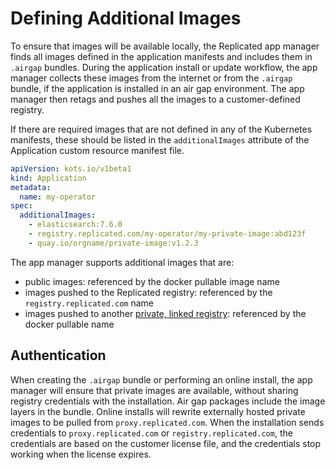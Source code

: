 # Defining Additional Images

To ensure that images will be available locally, the Replicated app manager finds all images defined in the application manifests and includes them in `.airgap` bundles.
During the application install or update workflow, the app manager collects these images from the internet or from the `.airgap` bundle, if the application is installed in an air gap environment. The app manager then retags and pushes all the images to a customer-defined registry.

If there are required images that are not defined in any of the Kubernetes manifests, these should be listed in the `additionalImages` attribute of the Application custom resource manifest file.

```yaml
apiVersion: kots.io/v1beta1
kind: Application
metadata:
  name: my-operator
spec:
  additionalImages:
    - elasticsearch:7.6.0
    - registry.replicated.com/my-operator/my-private-image:abd123f
    - quay.io/orgname/private-image:v1.2.3
```

The app manager supports additional images that are:

- public images: referenced by the docker pullable image name
- images pushed to the Replicated registry: referenced by the `registry.replicated.com` name
- images pushed to another [private, linked registry](packaging-private-images): referenced by the docker pullable name

## Authentication

When creating the `.airgap` bundle or performing an online install, the app manager will ensure that private images are available, without sharing registry credentials with the installation.
Air gap packages include the image layers in the bundle. Online installs will rewrite externally hosted private images to be pulled from `proxy.replicated.com`.
When the installation sends credentials to `proxy.replicated.com` or `registry.replicated.com`, the credentials are based on the customer license file, and the credentials stop working when the license expires.
